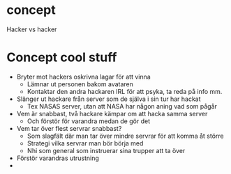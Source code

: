 concept
=======

Hacker vs hacker

Concept cool stuff
==================

* Bryter mot hackers oskrivna lagar för att vinna
  * Lämnar ut personen bakom avataren
  * Kontaktar den andra hackaren IRL för att psyka, ta reda på info mm.
* Slänger ut hackare från server som de själva i sin tur har hackat
  * Tex NASAS server, utan att NASA har någon aning vad som pågår
* Vem är snabbast, två hackare kämpar om att hacka samma server
  * Och förstör för varandra medan de gör det
* Vem tar över flest servrar snabbast?
  * Som slagfält där man tar över mindre servrar för att komma åt större
  * Strategi vilka servrar man bör börja med
  * Nhi som general som instruerar sina trupper att ta över
* Förstör varandras utrustning
* 

